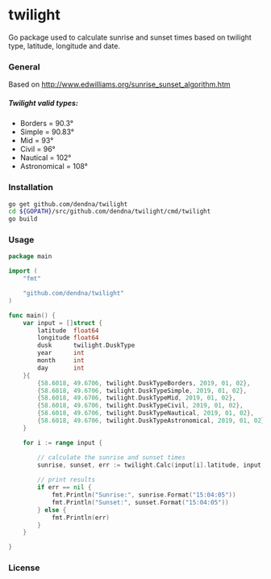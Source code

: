 # twilight

Go package used to calculate sunrise and sunset times based on twilight type, latitude, longitude and date.

### General

Based on http://www.edwilliams.org/sunrise_sunset_algorithm.htm

##### Twilight valid types:

- Borders			  = 90.3&deg;
- Simple				= 90.83&deg;
- Mid					 = 93&deg;
- Civil					= 96&deg;
- Nautical			 = 102&deg;
- Astronomical	= 108&deg;



### Installation

```bash
go get github.com/dendna/twilight
cd ${GOPATH}/src/github.com/dendna/twilight/cmd/twilight
go build
```



### Usage

```go
package main

import (
	"fmt"

	"github.com/dendna/twilight"
)

func main() {
	var input = []struct {
		latitude  float64
		longitude float64
		dusk      twilight.DuskType
		year      int
		month     int
		day       int
	}{		
		{58.6018, 49.6706, twilight.DuskTypeBorders, 2019, 01, 02},
		{58.6018, 49.6706, twilight.DuskTypeSimple, 2019, 01, 02},
    	{58.6018, 49.6706, twilight.DuskTypeMid, 2019, 01, 02},
		{58.6018, 49.6706, twilight.DuskTypeCivil, 2019, 01, 02},
		{58.6018, 49.6706, twilight.DuskTypeNautical, 2019, 01, 02},
		{58.6018, 49.6706, twilight.DuskTypeAstronomical, 2019, 01, 02},
	}

	for i := range input {

        // calculate the sunrise and sunset times
        sunrise, sunset, err := twilight.Calc(input[i].latitude, input[i].longitude, input[i].dusk, input[i].year, input[i].month, input[i].day)
        
        // print results
        if err == nil {
            fmt.Println("Sunrise:", sunrise.Format("15:04:05"))
	        fmt.Println("Sunset:", sunset.Format("15:04:05"))
        } else {
            fmt.Println(err)
		}
	}

}

```



### License